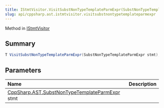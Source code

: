 ```yaml
---
title: IStmtVisitor.VisitSubstNonTypeTemplateParmExpr(SubstNonTypeTemplateParmExpr)
slug: api/cppsharp.ast.istmtvisitor.visitsubstnontypetemplateparmexpr
---
```

Method in [IStmtVisitor](/api/cppsharp/ast/istmtvisitor)

## Summary



```csharp
T VisitSubstNonTypeTemplateParmExpr(SubstNonTypeTemplateParmExpr stmt);
```

## Parameters

|Name|Description|
|:---|:---|
|[CppSharp.AST.SubstNonTypeTemplateParmExpr](/api/cppsharp/ast/substnontypetemplateparmexpr) stmt||

